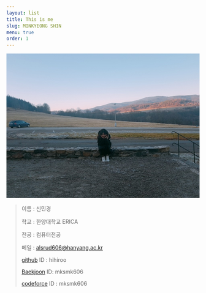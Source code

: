 ```yaml
---
layout: list
title: This is me
slug: MINKYEONG SHIN
menu: true
order: 1
---
```

![image](/assets/img/blog/me1.jpg)


> 이름 : 신민경  
>
> 학교 : 한양대학교 ERICA  
>
> 전공 : 컴퓨터전공  
>
> 메일 : alsrud606@hanyang.ac.kr  
>
> [github](https://github.com/hihiroo) ID : hihiroo  
>
> [Baekjoon](https://https://www.acmicpc.net/user/mksmk606) ID: mksmk606  
>
> [codeforce](https://codeforces.com/profile/mksmk606) ID : mksmk606
